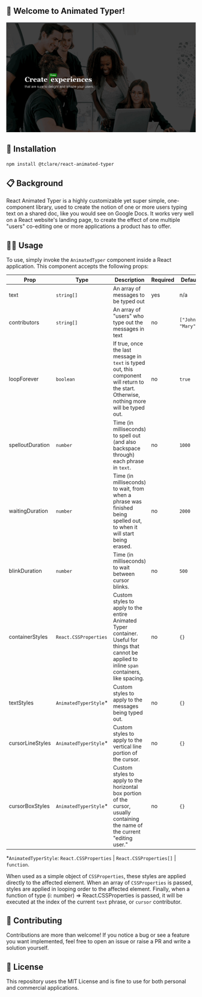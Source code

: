 ## 🎉 Welcome to Animated Typer!

![demo gif](https://github.com/tclare/react-animated-typing/blob/main/public/demo.gif)

## 🔨 Installation

`npm install @tclare/react-animated-typer`

## 📋 Background

React Animated Typer is a highly customizable yet super simple, one-component
library, used to create the notion of one or more users typing text on a shared doc, like you would see on Google Docs. It works very well on a React website's landing page, to create the effect of one multiple "users" co-editing one or more
applications a product has to offer.

## 🧑‍💻 Usage

To use, simply invoke the `AnimatedTyper` component inside a 
React application. This component accepts the following props:


| Prop      | Type | Description | Required | Default
| ----------- | ----------- | ----- | -------- | --------
| text      | `string[]`       | An array of messages to be typed out | yes | n/a
| contributors   | `string[]`  | An array of "users" who type out the messages in text | no | `["John", "Mary"]`
| loopForever | `boolean` | If true, once the last message in `text` is typed out, this component will return to the start. Otherwise, nothing more will be typed out. | no | `true`
| spelloutDuration | `number` | Time (in milliseconds) to spell out (and also backspace through) each phrase in `text`. | no | `1000`
| waitingDuration | `number` | Time (in milliseconds) to wait, from when a phrase was finished being spelled out, to when it will start being erased. | no | `2000`
| blinkDuration | `number` | Time (in milliseconds) to wait between cursor blinks. | no | `500`
| containerStyles | `React.CSSProperties` | Custom styles to apply to the entire Animated Typer container. Useful for things that cannot be applied to inline `span` containers, like spacing. | no | `{}`
| textStyles | `AnimatedTyperStyle`* | Custom styles to apply to the messages being typed out. | no | `{}`
| cursorLineStyles | `AnimatedTyperStyle`* | Custom styles to apply to the vertical line portion of the cursor. | no | `{}`
| cursorBoxStyles | `AnimatedTyperStyle`* | Custom styles to apply to the horizontal box portion of the cursor, usually containing the name of the current "editing user." | no | `{}`

*`AnimatedTyperStyle`: `React.CSSProperties` | `React.CSSProperties[]` | `function`. <br>

When used as a simple object of `CSSProperties`, these styles are applied directly to the affected element. When an array of `CSSProperties` is passed, styles are applied in looping order to the affected element. Finally, when a function of type (i: number) => React.CSSProperties is passed, it will be executed at the index of the current `text` phrase, or `cursor` contributor.

## 🤝 Contributing

Contributions are more than welcome! If you notice a bug or see a feature
you want implemented, feel free to open an issue or raise a PR and
write a solution yourself. 

## 📜 License

This repository uses the MIT License and is fine to use for both personal
and commercial applications.
